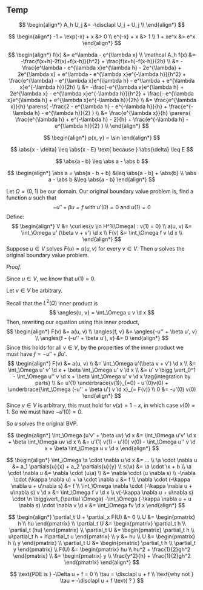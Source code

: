 ## Temp

$$
\newcommand{\x}{\mathbf x}
\newcommand{\y}{\mathbf y}
\newcommand{\f}{\mathbf f}
\newcommand{\a}{\mathbf a}
\newcommand{\j}{\mathbf j}
\newcommand{\n}{\mathbf n}
\newcommand{\v}{\mathbf v}
\newcommand{\U}{\mathbf U}
\newcommand{\abs}[1]{\left\lvert #1 \right\rvert}
\newcommand{\norm}[1]{\left\lVert #1 \right\rVert}
\newcommand{\parens}[1]{\left( #1 \right)}
\newcommand{\brackets}[1]{\left[ #1 \right]}
\newcommand{\angles}[1]{\left\langle #1 \right\rangle}
\newcommand{\curlies}[1]{\left\lbrace #1 \right\rbrace}
\newcommand{\inv}[1]{#1^{-1}}
\newcommand{\d}{\, \text{d}}
\newcommand{\dbyd}[2]{\frac{\d #1}{\d #2}}
\newcommand{\partials}[2]{\frac{\partial #1}{\partial #2}}
\newcommand{\BigO}{\mathcal O}
\newcommand{\disclapl}[1][]{\partial_{#1} \overline \partial_{#1}}
$$

$$
\begin{align*}
A_h U_j &= -\disclapl U_j + U_j \\
\end{align*}
$$

$$
\begin{align*}
-1 + \exp(-x) + x &> 0 \\
e^{-x} + x &> 1 \\
1 + xe^x &> e^x
\end{align*}
$$

$$
\begin{align*}
f(x) &= e^\lambda - e^{\lambda x} \\
\mathcal A_h f(x) &= -\frac{f(x+h)-2f(x)+f(x-h)}{h^2} + \frac{f(x+h)-f(x-h)}{2h} \\
&= -\frac{e^\lambda - e^{\lambda x}e^{\lambda h} - 2e^{\lambda} + 2e^{\lambda x} + e^\lambda - e^{\lambda x}e^{-\lambda h}}{h^2} + \frac{e^{\lambda} - e^{\lambda x}e^{\lambda h} - e^\lambda + e^{\lambda x}e^{-\lambda h}}{2h} \\
&= -\frac{-e^{\lambda x}e^{\lambda h} + 2e^{\lambda x} - e^{\lambda x}e^{-\lambda h}}{h^2} + \frac{- e^{\lambda x}e^{\lambda h} + e^{\lambda x}e^{-\lambda h}}{2h} \\
&= \frac{e^{\lambda x}}{h} \parens{ -\frac{2 - e^{\lambda h} - e^{-\lambda h}}{h} + \frac{e^{-\lambda h} - e^{\lambda h}}{2} } \\
&= \frac{e^{\lambda x}}{h} \parens{ \frac{e^{\lambda h} + e^{-\lambda h} - 2}{h} + \frac{e^{-\lambda h} - e^{\lambda h}}{2} } \\
\end{align*}
$$




$$
\begin{align*}
p(x, y) = \sin
\end{align*}
$$

$$
\abs{x - \delta} \leq \abs{x - E} \text{ because } \abs{\delta} \leq E
$$


$$
\abs{a - b} \leq \abs a - \abs b
$$

$$
\begin{align*}
\abs a = \abs{a - b + b} &\leq \abs{a - b} + \abs{b} \\
\abs a - \abs b &\leq \abs{a - b}
\end{align*}
$$







Let $\Omega = (0, 1)$ be our domain. Our original boundary value problem is, find a function $u$ such that
$$
-u'' + \beta u = f \text{ with } u'(0) = 0 \text{ and } u(1) = 0
$$
Define:
$$
\begin{align*}
V &= \curlies{v \in H^1(\Omega) : v(1) = 0} \\
a(u, v) &= \int_\Omega u' (\beta v + v') \d x \\
F(v) &= \int_\Omega f v \d x \\
\end{align*}
$$
Suppose $u \in V$ solves $F(u) = a(u, v)$ for every $v \in V$. Then $u$ solves the original boundary value problem.

*Proof.*

Since $u \in V$, we know that $u(1) = 0$.

Let $v \in V$​ be arbitrary.

Recall that the $L^2(\Omega)$ inner product is
$$
\angles{u, v} = \int_\Omega u v \d x
$$
Then, rewriting our equation using this inner product,
$$
\begin{align*}
F(v) &= a(u, v) \\
\angles{f, v} &= \angles{-u'' + \beta u', v} \\
\angles{f - (-u'' + \beta u'), v} &= 0
\end{align*}
$$
Since this holds for all $v \in V$, by the properties of the inner product we must have $f = -u'' + \beta u'$.
$$
\begin{align*}
F(v) &= a(u, v) \\
&= \int_\Omega u'(\beta v + v') \d x \\
&= \int_\Omega u' v' \d x + \beta \int_\Omega u' v \d x \\
&= u' v \bigg \vert_0^1 - \int_\Omega u'' v \d x + \beta \int_\Omega u' v \d x \tag{integration by parts} \\
&= u'(1) \underbrace{v(1)}_{=0} - u'(0)v(0) + \underbrace{\int_\Omega (-u'' + \beta u') v \d x}_{= F(v)} \\
0 &= -u'(0) v(0)
\end{align*}
$$
Since $v \in V$ is arbitrary, this must hold for $v(x) = 1 - x$, in which case $v(0) = 1$. So we must have $-u'(0) = 0$.

So $u$ solves the original BVP.








$$
\begin{align*}
\int_\Omega (u'v' + \beta uv) \d x &= \int_\Omega u'v' \d x + \beta \int_\Omega uv \d x \\
&= u'(1) v(1) - u'(0) v(0) - \int_\Omega u'' v \d x + \beta \int_\Omega u v \d x
\end{align*}
$$



$$
\begin{align*}
\int_\Omega \a \cdot \nabla u \d x &= ... \\
\a \cdot \nabla u &= a_1 \partials{u}{x} + a_2 \partials{u}{y} \\
s(\x) &= \a \cdot \x + b \\
\a \cdot \nabla u &= \nabla \cdot (u\a) \\
&= \nabla \cdot (u \nabla s) \\
-\nabla \cdot (\kappa \nabla u) + \a \cdot \nabla u &= f \\
\nabla \cdot (-\kappa \nabla u + u\nabla s) &= f \\
\int_\Omega \nabla \cdot (-\kappa \nabla u + u\nabla s) v \d x &= \int_\Omega f  v \d x \\
v(-\kappa \nabla u + u\nabla s) \cdot \n \bigg\vert_{\partial \Omega} -\int_\Omega (-\kappa \nabla u + u \nabla s) \cdot \nabla v \d x &= \int_\Omega fv \d x
\end{align*}
$$





















$$
\begin{align*}
\partial_t U + \partial_x F(U) &= 0 \\
U &= \begin{pmatrix} h \\ hu \end{pmatrix} \\
\partial_t U &= \begin{pmatrix} \partial_t h \\ \partial_t (hu) \end{pmatrix} \\
\partial_t U &= \begin{pmatrix} \partial_t h \\ u\partial_t h + h\partial_t u \end{pmatrix} \\
y &= hu \\
U &= \begin{pmatrix} h \\ y \end{pmatrix} \\
\partial_t U &= \begin{pmatrix} \partial_t h \\ \partial_t y \end{pmatrix} \\
F(U) &= \begin{pmatrix} hu \\ hu^2 + \frac{1}{2}gh^2 \end{pmatrix} \\
&= \begin{pmatrix} y \\ \frac{y^2}{h} + \frac{1}{2}gh^2 \end{pmatrix}
\end{align*}
$$



$$
\text{PDE is } -\Delta u + f = 0 \\
\tau = \disclapl u + f \\
\text{why not } \tau = -\disclapl u + f \text{ ? }
$$
